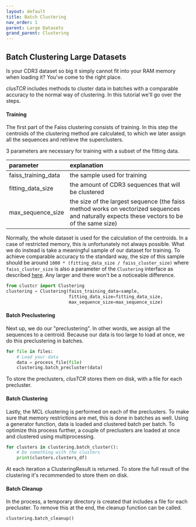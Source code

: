```yaml
---
layout: default 
title: Batch Clustering
nav_order: 1 
parent: Large Datasets
grand_parent: Clustering
---
```




## Batch Clustering Large Datasets

Is your CDR3 dataset so big it simply cannot fit into your RAM memory when loading it? You've come to the right place.

*clusTCR* includes methods to cluster data in batches with a comparable accuracy to the normal way of clustering. In
this tutorial we'll go over the steps.

#### Training

The first part of the Faiss clustering consists of training. In this step the centroids of the clustering
method are calculated, to which we later assign all the sequences and retrieve the superclusters.

3 parameters are necessary for training with a subset of the fitting data.

| parameter | explanation |
|:-------------|:------------------|
| faiss_training_data | the sample used for training |
| fitting_data_size | the amount of CDR3 sequences that will be clustered |
| max_sequence_size | the size of the largest sequence (the faiss method works on vectorized sequences and naturally expects these vectors to be of the same size) |

Normally, the whole dataset is used for the calculation of the centroids. In a case of restricted memory, this is
unfortunately not always possible. What we do instead is take a meaningful sample of our dataset for training. To
achieve comparable accuracy to the standard way, the size of this sample should be
around `1000 * (fitting_data_size / faiss_cluster_size)` where `faiss_cluster_size` is also a parameter of the `Clustering` interface as described [here](how-to-use). 
Any larger and there won't be a noticeable difference.


```python
from clustcr import Clustering
clustering = Clustering(faiss_training_data=sample,
                        fitting_data_size=fitting_data_size,
                        max_sequence_size=max_sequence_size)
```


#### Batch Preclustering

Next up, we do our "preclustering".
In other words, we assign all the sequences to a centroid.
Because our data is too large to load at once, we do this preclustering in batches.

```python
for file in files:
    # Load your data
    data = process_file(file)
    clustering.batch_precluster(data)
```

To store the preclusters, *clusTCR* stores them on disk, with a file for each precluster.


#### Batch Clustering

Lastly, the MCL clustering is performed on each of the preclusters.
To make sure that memory restrictions are met, this is done in batches as well.
Using a generator function, data is loaded and clustered batch per batch.
To optimize this process further, a couple of preclusters are loaded at once and clustered using multiprocessing.


```python
for clusters in clustering.batch_cluster():
    # Do something with the clusters
    print(clusters.clusters_df)
```

At each iteration a ClusteringResult is returned.
To store the full result of the clustering it's recommended to store them on disk.

#### Batch Cleanup

In the process, a temporary directory is created that includes a file for each precluster.
To remove this at the end, the cleanup function can be called.

```python
clustering.batch_cleanup()
```

